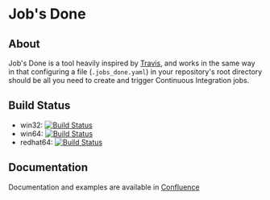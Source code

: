 Job's Done
===========

About
-----

Job's Done is a tool heavily inspired by [Travis](https://travis-ci.org/), and works in the same way in that configuring a file (`.jobs_done.yaml`) in your repository's root directory should be all you need to create and trigger Continuous Integration jobs.


Build Status
------------

* win32: [![Build Status](http://eden.fln.esss.com.br:9090/buildStatus/icon?job=jobs_done10-master-12.0-win32)](http://eden.fln.esss.com.br:9090/job/jobs_done10-master-12.0-win32/)
* win64: [![Build Status](http://eden.fln.esss.com.br:9090/buildStatus/icon?job=jobs_done10-master-12.0-win64)](http://eden.fln.esss.com.br:9090/job/jobs_done10-master-12.0-win64/)
* redhat64: [![Build Status](http://eden.fln.esss.com.br:9090/buildStatus/icon?job=jobs_done10-master-12.0-redhat64)](http://eden.fln.esss.com.br:9090/job/jobs_done10-master-12.0-redhat64/)

Documentation
-----------

Documentation and examples are available in [Confluence](https://eden.esss.com.br/confluence/display/EDEN/Creating+CI+jobs+with+Job%27s+Done)
